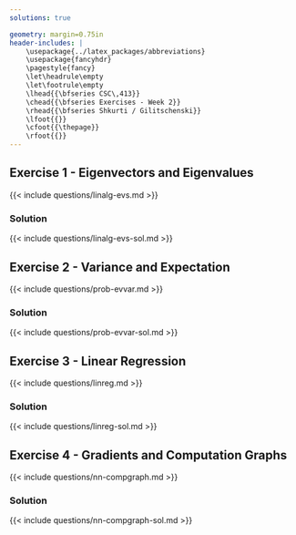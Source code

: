 ```yaml
---
solutions: true

geometry: margin=0.75in
header-includes: |
    \usepackage{../latex_packages/abbreviations}
    \usepackage{fancyhdr}
    \pagestyle{fancy}
    \let\headrule\empty
    \let\footrule\empty
    \lhead{{\bfseries CSC\,413}}
    \chead{{\bfseries Exercises - Week 2}}
    \rhead{{\bfseries Shkurti / Gilitschenski}}
    \lfoot{{}}
    \cfoot{{\thepage}}
    \rfoot{{}}
---
```



## Exercise 1 - Eigenvectors and Eigenvalues

{{< include questions/linalg-evs.md >}}

### Solution 
{{< include questions/linalg-evs-sol.md >}}

## Exercise 2 - Variance and Expectation
{{< include questions/prob-evvar.md >}}

### Solution
{{< include questions/prob-evvar-sol.md >}}

## Exercise 3 - Linear Regression
{{< include questions/linreg.md >}}

### Solution
{{< include questions/linreg-sol.md >}}

## Exercise 4 - Gradients and Computation Graphs
{{< include questions/nn-compgraph.md >}}

### Solution
{{< include questions/nn-compgraph-sol.md >}}
